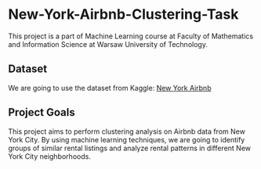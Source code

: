 # New-York-Airbnb-Clustering-Task
This project is a part of Machine Learning course at Faculty of Mathematics and Information Science at Warsaw University of Technology.

## Dataset
We are going to use the dataset from Kaggle: [New York Airbnb](https://www.kaggle.com/datasets/vrindakallu/new-york-dataset)

## Project Goals
This project aims to perform clustering analysis on Airbnb data from New York City. By using machine learning techniques, we are going to identify groups of similar rental listings and analyze rental patterns in different New York City neighborhoods.

## 

